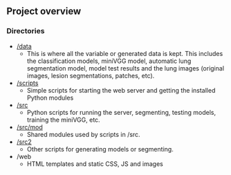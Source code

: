 ## Project overview
### Directories
- [/data](https://github.com/fivebillionmph/be223c/tree/master/data)
  - This is where all the variable or generated data is kept.  This includes the classification models, miniVGG model, automatic lung segmentation model, model test results and the lung images (original images, lesion segmentations, patches, etc).
- [/scripts](https://github.com/fivebillionmph/be223c/tree/master/scripts)
  - Simple scripts for starting the web server and getting the installed Python modules
- [/src](https://github.com/fivebillionmph/be223c/tree/master/src)
  - Python scripts for running the server, segmenting, testing models, training the miniVGG, etc.
- [/src/mod](https://github.com/fivebillionmph/be223c/tree/master/src/mod)
  - Shared modules used by scripts in /src.
- [/src2](https://github.com/fivebillionmph/be223c/tree/master/src2)
  - Other scripts for generating models or segmenting.
- /web
  - HTML templates and static CSS, JS and images
